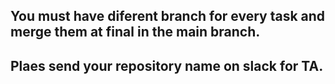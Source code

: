 ## You must have diferent branch for every task and merge them at final in the main branch.
## Plaes send your repository name on slack for TA.


